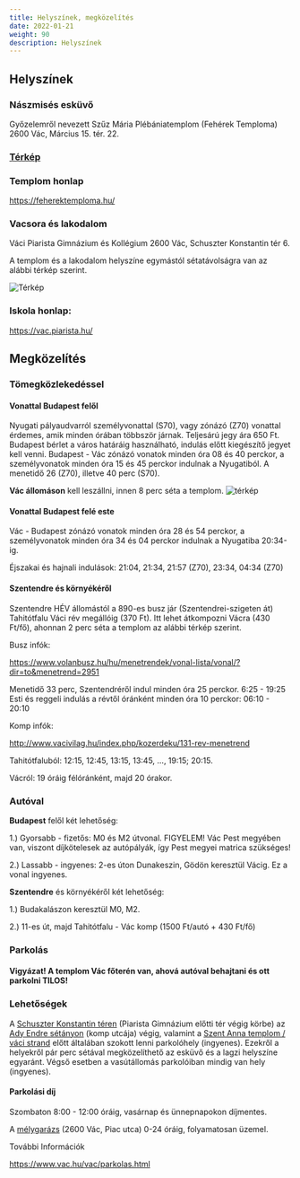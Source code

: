 ```yaml
---
title: Helyszínek, megközelítés
date: 2022-01-21
weight: 90
description: Helyszínek
---
```



## Helyszínek


### Nászmisés esküvő

Győzelemről nevezett Szűz Mária Plébániatemplom (Fehérek Temploma)
2600 Vác, Március 15. tér. 22.

### [Térkép](https://www.google.com/maps/place/Church+of+the+Whites/@47.7776154,19.1257389,16z/data=!4m5!3m4!1s0x47402aecebc1eef5:0x611012664c2f326f!8m2!3d47.7777069!4d19.1279015)

### Templom honlap

https://feherektemploma.hu/

### Vacsora és lakodalom

Váci Piarista Gimnázium és Kollégium
2600 Vác, Schuszter Konstantin tér 6.

A templom és a lakodalom helyszíne egymástól sétatávolságra van az alábbi térkép
szerint.

![Térkép](/images/templom-iskola.jpg)

### Iskola honlap:
https://vac.piarista.hu/

## Megközelítés

### Tömegközlekedéssel

#### Vonattal Budapest felől

Nyugati pályaudvarról személyvonattal (S70), vagy zónázó (Z70) vonattal érdemes, amik
minden órában többször járnak. Teljesárú jegy ára 650 Ft. Budapest bérlet a város határáig
használható, indulás előtt kiegészítő jegyet kell venni. Budapest - Vác zónázó vonatok
minden óra 08 és 40 perckor, a személyvonatok minden óra 15 és 45 perckor indulnak a
Nyugatiból. A menetidő 26 (Z70), illetve 40 perc (S70).

**Vác állomáson** kell leszállni, innen 8 perc séta a templom.
![térkép](/images/allomas-templom.jpg)


#### Vonattal Budapest felé este

Vác - Budapest zónázó vonatok minden óra 28 és 54 perckor, a személyvonatok minden óra
34 és 04 perckor indulnak a Nyugatiba 20:34-ig.

Éjszakai és hajnali indulások: 21:04, 21:34, 21:57 (Z70), 23:34, 04:34 (Z70)

#### Szentendre és környékéről

Szentendre HÉV állomástól a 890-es busz jár (Szentendrei-szigeten át) Tahitótfalu Váci rév
megállóig (370 Ft). Itt lehet átkompozni Vácra (430 Ft/fő), ahonnan 2 perc séta a templom az
alábbi térkép szerint.

Busz infók:

https://www.volanbusz.hu/hu/menetrendek/vonal-lista/vonal/?dir=to&menetrend=2951

Menetidő 33 perc, Szentendréről indul minden óra 25 perckor. 6:25 - 19:25
Esti és reggeli indulás a révtől óránként minden óra 10 perckor: 06:10 - 20:10

Komp infók:

http://www.vacivilag.hu/index.php/kozerdeku/131-rev-menetrend

Tahitótfaluból: 12:15, 12:45, 13:15, 13:45, …, 19:15; 20:15.

Vácról: 19 óráig félóránként, majd 20 órakor.

### Autóval

**Budapest** felől két lehetőség:

1.) Gyorsabb - fizetős: M0 és M2 útvonal. FIGYELEM! Vác Pest megyében van, viszont
díjkötelesek az autópályák, így Pest megyei matrica szükséges!

2.) Lassabb - ingyenes: 2-es úton Dunakeszin, Gödön keresztül Vácig. Ez a vonal ingyenes.

**Szentendre** és környékéről két lehetőség:

1.) Budakalászon keresztül M0, M2.

2.) 11-es út, majd Tahitótfalu - Vác komp (1500 Ft/autó + 430 Ft/fő)


### Parkolás

<h4 class="has-text-danger">
Vigyázat!
A templom Vác főterén van, ahová autóval behajtani és ott parkolni TILOS! </h4>

### Lehetőségek

A [Schuszter Konstantin
téren](https://www.google.com/maps/place/V%C3%A1c,+Schuszter+Konstantin+t%C3%A9r+11,+2600/@47.7759633,19.1300431,17z/data=!4m13!1m7!3m6!1s0x47402aebf1197017:0x29dfba11b3106409!2sV%C3%A1c,+Schuszter+Konstantin+t%C3%A9r,+2600!3b1!8m2!3d47.7756497!4d19.1315451!3m4!1s0x47402aebf81afb4b:0xd3f9cd2965d57402!8m2!3d47.7760046!4d19.131313)
(Piarista Gimnázium előtti tér végig körbe) az  [Ady Endre
sétányon](https://www.google.com/maps/place/V%C3%A1c,+Ady+Endre+stny.,+2600/@47.776176,19.12661,17z/data=!3m1!4b1!4m5!3m4!1s0x47402aeb4295bc57:0x2d6ce5c460156460!8m2!3d47.776176!4d19.12661)
(komp utcája) végig, valamint a [Szent Anna templom / váci strand](https://www.google.com/maps/place/47%C2%B046'33.6%22N+19%C2%B007'42.6%22E/@47.776,19.1285,17z/data=!3m1!4b1!4m6!3m5!1s0x0:0xb9e50d4737264bac!7e2!8m2!3d47.7759965!4d19.1285065) előtt általában
szokott lenni parkolóhely (ingyenes). Ezekről a helyekről pár perc sétával megközelíthető az
esküvő és a lagzi helyszíne egyaránt. Végső esetben a vasútállomás parkolóiban mindig
van hely (ingyenes).

#### Parkolási díj

Szombaton 8:00 - 12:00 óráig, vasárnap és ünnepnapokon díjmentes.

A [mélygarázs](https://www.google.com/maps/place/M%C3%A9lygar%C3%A1zs/@47.7785609,19.1280856,17z/data=!3m1!4b1!4m5!3m4!1s0x47402b8b76d0b321:0x122392fc9560bfd6!8m2!3d47.7785573!4d19.1302743) (2600 Vác, Piac utca) 0-24 óráig, folyamatosan üzemel.

További Információk

https://www.vac.hu/vac/parkolas.html